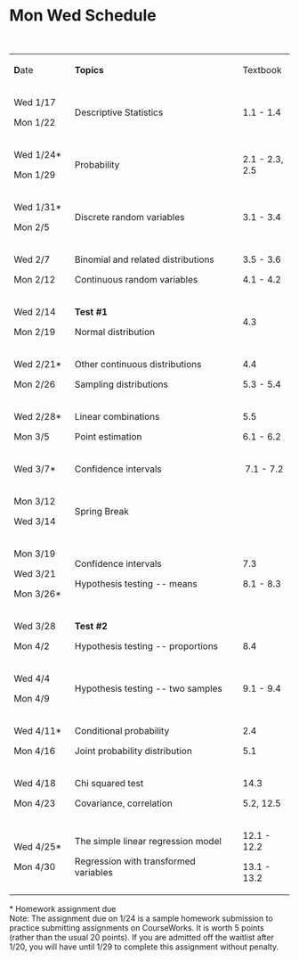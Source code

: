 Mon Wed Schedule
================
<p>&nbsp;</p>
<table width="100%">
<tbody>
<tr>
<td style="width: 19.5971%;">
<p><strong>D</strong>ate</p>
</td>
<td style="width: 55.4029%;">
<p><strong>Topics</strong></p>
</td>
<td style="width: 16%;">
<p>Textbook</p>
</td>
</tr>
<tr>
<td style="width: 19.5971%;">
<p>Wed 1/17</p>
<p>Mon&nbsp;1/22</p>
</td>
<td style="width: 55.4029%;">
<p>Descriptive Statistics</p>
</td>
<td style="width: 16%;">
<p>1.1 - 1.4</p>
</td>
</tr>
<tr>
<td style="width: 19.5971%;">
<p>Wed 1/24*</p>
<p>Mon 1/29</p>
</td>
<td style="width: 55.4029%;">
<p>Probability</p>
</td>
<td style="width: 16%;">
<p>2.1 - 2.3, 2.5</p>
</td>
</tr>
<tr>
<td style="width: 19.5971%;">
<p>Wed&nbsp;1/31*</p>
<p>Mon 2/5</p>
</td>
<td style="width: 55.4029%;">
<p>Discrete random variables&nbsp;</p>
</td>
<td style="width: 16%;">
<p>3.1 - 3.4</p>
</td>
</tr>
<tr>
<td style="width: 19.5971%;">
<p>Wed&nbsp;2/7</p>
<p>Mon&nbsp;2/12</p>
</td>
<td style="width: 55.4029%;">
<p>Binomial and related distributions</p>
<p>Continuous random variables</p>
</td>
<td style="width: 16%;">
<p>3.5 - 3.6</p>
<p>4.1 - 4.2</p>
</td>
</tr>
<tr>
<td style="width: 19.5971%;">
<p>Wed&nbsp;2/14</p>
<p><span>Mon</span> 2/19</p>
</td>
<td style="width: 55.4029%;">
<p><strong>Test #1</strong></p>
<p>Normal distribution</p>
</td>
<td style="width: 16%;">
<p>4.3</p>
</td>
</tr>
<tr>
<td style="width: 19.5971%;">
<p>Wed&nbsp;2/21*</p>
<p><span>Mon</span> 2/26</p>
</td>
<td style="width: 55.4029%;">
<p>Other continuous distributions</p>
<p>Sampling distributions</p>
</td>
<td style="width: 16%;">
<p>4.4</p>
<p>5.3 - 5.4</p>
</td>
</tr>
<tr>
<td style="width: 19.5971%;">
<p><span>Wed</span> 2/28*</p>
<p><span>Mon</span> 3/5</p>
</td>
<td style="width: 55.4029%;">
<p>Linear combinations</p>
<p>Point estimation&nbsp;</p>
</td>
<td style="width: 16%;">
<p>5.5</p>
<p>6.1 - 6.2</p>
</td>
</tr>
<tr>
<td style="width: 19.5971%;">
<p><span>Wed</span> 3/7*</p>
</td>
<td style="width: 55.4029%;">Confidence intervals</td>
<td style="width: 16%;">
<p>&nbsp;7.1 - 7.2</p>
</td>
</tr>
<tr>
<td style="width: 19.5971%;">
<p><span>Mon 3/12</span></p>
<p><span>Wed</span> 3/14</p>
</td>
<td style="width: 55.4029%;">
<p>Spring Break</p>
</td>
<td style="width: 16%;">
<p>&nbsp;</p>
</td>
</tr>
<tr>
<td style="width: 19.5971%;">
<p><span>Mon 3/19</span></p>
<p><span>Wed</span> 3/21</p>
<p><span>Mon</span> 3/26*</p>
</td>
<td style="width: 55.4029%;">
<p>Confidence intervals</p>
<p>Hypothesis testing -- means</p>
</td>
<td style="width: 16%;">
<p>7.3</p>
<p>8.1 - 8.3</p>
</td>
</tr>
<tr>
<td style="width: 19.5971%;">
<p><span>Wed</span> 3/28</p>
<p><span>Mon 4/2</span></p>
</td>
<td style="width: 55.4029%;">
<p><strong>Test #2</strong></p>
<p>Hypothesis testing -- proportions</p>
</td>
<td style="width: 16%;">
<p>&nbsp;</p>
<p>8.4</p>
</td>
</tr>
<tr>
<td style="width: 19.5971%;">
<p><span>Wed</span> 4/4</p>
<p><span>Mon</span> 4/9</p>
</td>
<td style="width: 55.4029%;">
<p>Hypothesis testing -- two samples</p>
</td>
<td style="width: 16%;">
<p>9.1 - 9.4</p>
</td>
</tr>
<tr>
<td style="width: 19.5971%;">
<p><span>Wed</span> 4/11*</p>
<p><span>Mon</span> 4/16</p>
</td>
<td style="width: 55.4029%;">
<p>Conditional probability</p>
<p>Joint probability distribution</p>
</td>
<td style="width: 16%;">
<p>2.4</p>
<p>5.1</p>
</td>
</tr>
<tr>
<td style="width: 19.5971%;">
<p><span>Wed</span> 4/18</p>
<p><span>Mon</span> 4/23</p>
</td>
<td style="width: 55.4029%;">
<p>Chi squared test</p>
<p>Covariance, correlation</p>
</td>
<td style="width: 16%;">
<p>14.3</p>
<p>5.2, 12.5</p>
</td>
</tr>
<tr>
<td style="width: 19.5971%;">
<p><span>Wed</span> 4/25*</p>
<p>Mon&nbsp;4/30</p>
</td>
<td style="width: 55.4029%;">
<p>The simple linear regression model</p>
<p>Regression with transformed variables</p>
</td>
<td style="width: 16%;">
<p>12.1 - 12.2</p>
<p>13.1 - 13.2</p>
</td>
</tr>
</tbody>
</table>
<p>* Homework assignment due <br /> Note: The assignment due on 1/24 is a sample homework submission to practice submitting assignments on CourseWorks. It is worth 5 points (rather than the usual 20 points). If you are admitted off the waitlist after 1/20, you will have until 1/29 to complete this assignment without penalty.</p>
